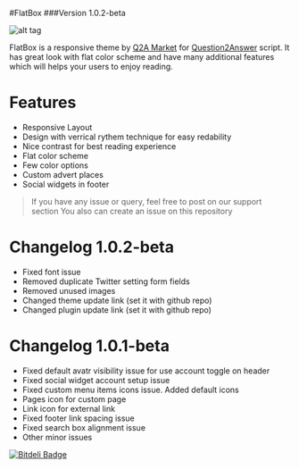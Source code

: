 #FlatBox
###Version 1.0.2-beta

![alt tag](http://s26.postimg.org/4ncojgvgp/Flat_Box_Banner.jpg)

FlatBox is a responsive theme by [Q2A Market] for [Question2Answer] script. It has great look with flat color scheme and have many additional features which will helps your users to enjoy reading.

Features
========
- Responsive Layout
- Design with verrical rythem technique for easy redability
- Nice contrast for best reading experience
- Flat color scheme
- Few color options
- Custom advert places
- Social widgets in footer

> If you have any issue or query, feel free to post on our support section
> You also can create an issue on this repository

Changelog 1.0.2-beta
====================
- Fixed font issue
- Removed duplicate Twitter setting form fields
- Removed unused images
- Changed theme update link (set it with github repo)
- Changed plugin update link (set it with github repo)

Changelog 1.0.1-beta
====================

- Fixed default avatr visibility issue for use account toggle on header
- Fixed social widget account setup issue
- Fixed custom menu items icons issue. Added default icons
 - Pages icon for custom page
 - Link icon for external link
- Fixed footer link spacing issue
- Fixed search box alignment issue
- Other minor issues


[Q2A Market]: http://www.q2amarket.com
[Question2Answer]: http://www.question2answer.org


[![Bitdeli Badge](https://d2weczhvl823v0.cloudfront.net/q2amarket/flatbox/trend.png)](https://bitdeli.com/free "Bitdeli Badge")

